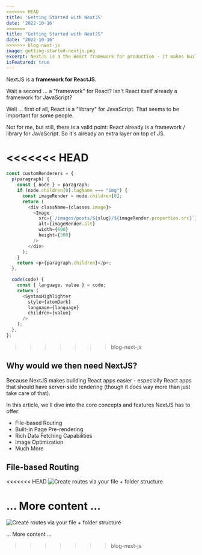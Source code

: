 ```yaml
---
<<<<<<< HEAD
title: 'Getting Started with NextJS'
date: '2022-10-16'
=======
title: "Getting Started with NextJS"
date: "2022-10-16"
>>>>>>> blog-next-js
image: getting-started-nextjs.png
excerpt: NextJS is a the React framework for production - it makes building fullstack React apps and sites a breeze and ships with built-in SSR.
isFeatured: true
---
```


NextJS is a **framework for ReactJS**.

Wait a second ... a "framework" for React? Isn't React itself already a framework for JavaScript?

Well ... first of all, React is a "library" for JavaScript. That seems to be important for some people.

Not for me, but still, there is a valid point: React already is a framework / library for JavaScript. So it's already an extra layer on top of JS.

<<<<<<< HEAD
=======
```js
const customRenderers = {
  p(paragraph) {
    const { node } = paragraph;
    if (node.children[0].tagName === "img") {
      const imageRender = node.children[0];
      return (
        <div className={classes.image}>
          <Image
            src={`/images/posts/${slug}/${imageRender.properties.src}`}
            alt={imageRender.alt}
            width={600}
            height={300}
          />
        </div>
      );
    }
    return <p>{paragraph.children}</p>;
  },

  code(code) {
    const { language, value } = code;
    return (
      <SyntaxHighlighter
        style={atomDark}
        language={language}
        children={value}
      />
    );
  },
};
```

>>>>>>> blog-next-js
## Why would we then need NextJS?

Because NextJS makes building React apps easier - especially React apps that should have server-side rendering (though it does way more than just take care of that).

In this article, we'll dive into the core concepts and features NextJS has to offer:

- File-based Routing
- Built-in Page Pre-rendering
- Rich Data Fetching Capabilities
- Image Optimization
- Much More

## File-based Routing

<<<<<<< HEAD
![Create routes via your file + folder structure](nextjs-file-based-routing.png)

... More content ...
=======
![Create routes via your file + folder structure](getting-started-nextjs.png)

... More content ...
>>>>>>> blog-next-js
